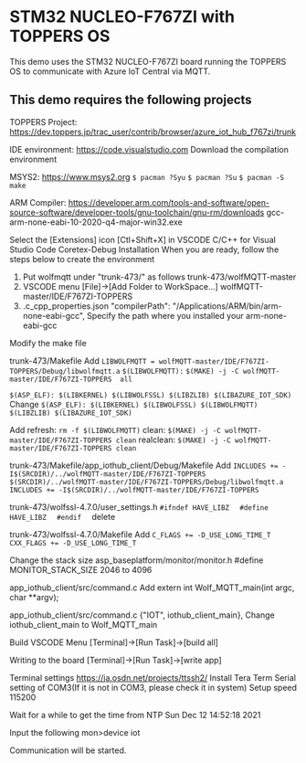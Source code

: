 # STM32 NUCLEO-F767ZI with TOPPERS OS

This demo uses the STM32 NUCLEO-F767ZI board running the TOPPERS OS to communicate with Azure IoT Central via MQTT.

## This demo requires the following projects

TOPPERS Project:
https://dev.toppers.jp/trac_user/contrib/browser/azure_iot_hub_f767zi/trunk

IDE environment:
https://code.visualstudio.com
Download the compilation environment

MSYS2:
https://www.msys2.org
 `$ pacman ?Syu`
 `$ pacman ?Su`
 `$ pacman -S make`

ARM Compiler:
https://developer.arm.com/tools-and-software/open-source-software/developer-tools/gnu-toolchain/gnu-rm/downloads
 gcc-arm-none-eabi-10-2020-q4-major-win32.exe

Select the [Extensions] icon [Ctl+Shift+X] in VSCODE
 C/C++ for Visual Studio Code
  Coretex-Debug
  Installation
When you are ready, follow the steps below to create the environment
1. Put wolfmqtt under "trunk-473/" as follows
  trunk-473/wolfMQTT-master
2. VSCODE menu
  [File]->[Add Folder to WorkSpace...]
  wolfMQTT-master/IDE/F767ZI-TOPPERS
3. .c_cpp_properties.json
 "compilerPath": "/Applications/ARM/bin/arm-none-eabi-gcc",
  Specify the path where you installed your arm-none-eabi-gcc

Modify the make file

 trunk-473/Makefile
 Add
 `LIBWOLFMQTT = wolfMQTT-master/IDE/F767ZI-TOPPERS/Debug/libwolfmqtt.a`
 `$(LIBWOLFMQTT):`
 `$(MAKE) -j -C wolfMQTT-master/IDE/F767ZI-TOPPERS  all`

 `$(ASP_ELF): $(LIBKERNEL) $(LIBWOLFSSL) $(LIBZLIB) $(LIBAZURE_IOT_SDK)`
 Change
 `$(ASP_ELF): $(LIBKERNEL) $(LIBWOLFSSL) $(LIBWOLFMQTT) $(LIBZLIB) $(LIBAZURE_IOT_SDK)`

 Add
  refresh:
 `rm -f $(LIBWOLFMQTT)`
 clean:
 `$(MAKE) -j -C wolfMQTT-master/IDE/F767ZI-TOPPERS clean`
 realclean:
 `$(MAKE) -j -C wolfMQTT-master/IDE/F767ZI-TOPPERS clean`

trunk-473/Makefile/app_iothub_client/Debug/Makefile
 Add
 `INCLUDES += -I$(SRCDIR)/../wolfMQTT-master/IDE/F767ZI-TOPPERS`
 `$(SRCDIR)/../wolfMQTT-master/IDE/F767ZI-TOPPERS/Debug/libwolfmqtt.a`
 `INCLUDES += -I$(SRCDIR)/../wolfMQTT-master/IDE/F767ZI-TOPPERS`

 trunk-473/wolfssl-4.7.0/user_settings.h
 `#ifndef HAVE_LIBZ  `
  `#define HAVE_LIBZ  `
 `#endif  `
 delete

 trunk-473/wolfssl-4.7.0/Makefile
 Add
 `C_FLAGS += -D_USE_LONG_TIME_T`
 `CXX_FLAGS += -D_USE_LONG_TIME_T`


Change the stack size
 asp_baseplatform/monitor/monitor.h
#define MONITOR_STACK_SIZE 2046 to 4096

app_iothub_client/src/command.c
Add
extern int Wolf_MQTT_main(int argc, char **argv);

app_iothub_client/src/command.c
	{"IOT", iothub_client_main},
Change iothub_client_main to Wolf_MQTT_main

Build
VSCODE Menu
[Terminal]->[Run Task]->[build all]

Writing to the board
[Terminal]->[Run Task]->[write app]

Terminal settings
 https://ja.osdn.net/projects/ttssh2/
 Install Tera Term
 Serial setting of COM3(If it is not in COM3, please check it in system)
 Setup speed 115200


Wait for a while to get the time from NTP
 Sun Dec 12 14:52:18 2021

Input the following
 mon>device iot

Communication will be started.
